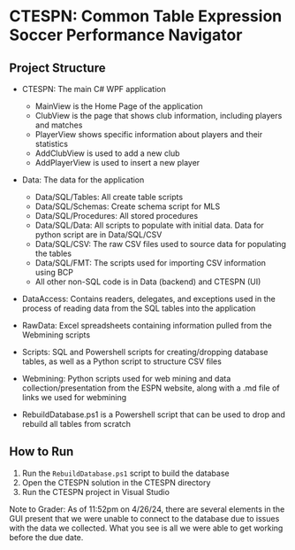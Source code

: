 # CTESPN: Common Table Expression Soccer Performance Navigator

## Project Structure

- CTESPN: The main C# WPF application
	- MainView is the Home Page of the application
	- ClubView is the page that shows club information, including players and matches
	- PlayerView shows specific information about players and their statistics
	- AddClubView is used to add a new club
	- AddPlayerView is used to insert a new player

- Data: The data for the application
	- Data/SQL/Tables: All create table scripts
	- Data/SQL/Schemas: Create schema script for MLS
	- Data/SQL/Procedures: All stored procedures
	- Data/SQL/Data: All scripts to populate with initial data. Data for python script are in Data/SQL/CSV
	- Data/SQL/CSV: The raw CSV files used to source data for populating the tables
	- Data/SQL/FMT: The scripts used for importing CSV information using BCP
	- All other non-SQL code is in Data (backend) and CTESPN (UI)

- DataAccess: Contains readers, delegates, and exceptions used in the process of reading data from the SQL tables into the application

- RawData: Excel spreadsheets containing information pulled from the Webmining scripts

- Scripts: SQL and Powershell scripts for creating/dropping database tables, as well as
		a Python script to structure CSV files

- Webmining: Python scripts used for web mining and data collection/presentation from the ESPN website,
		along with a .md file of links we used for webmining

- RebuildDatabase.ps1 is a Powershell script that can be used to drop and rebuild all tables from scratch

## How to Run

1. Run the `RebuildDatabase.ps1` script to build the database
2. Open the CTESPN solution in the CTESPN directory
3. Run the CTESPN project in Visual Studio

Note to Grader: As of 11:52pm on 4/26/24, there are several elements in the GUI present that we were unable to connect to the database due to issues with the data we collected. What you see is all we were able to get working before the due date.
